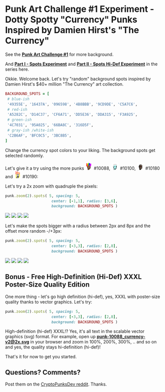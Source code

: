 # Punk Art Challenge #1 Experiment -  Dotty Spotty "Currency" Punks Inspired by Damien Hirst's "The Currency"

See
the [**Punk Art Challenge #1**](https://old.reddit.com/r/CryptoPunksDev/comments/pttf4s/punk_art_challenge_1_10_000_dotty_spotty_currency/)
for more background.


And [**Part I - Spots Experiment**](../spots) and
[**Part II - Spots Hi-Def Experiment**](../spots-hidef)
in the series here.



Okkie. Welcome back.
Let's try "random" background spots
inspired by Damien Hirst's $40+ million "The Currency"
art collection.

``` ruby
BACKGROUND_SPOTS = [
 # blue-ish
 '49355E', '16437A', '096598', '4B8BBB', '9CD9DE', 'C5A7C6',
 # red-ish
 'A5282C', 'D14C37', 'CF6A71', 'DD5E36', 'DDA315', 'F3A925',
 # green-ish
 '4C7031', '95A025', '66BA8C', '316D5F',
 # gray-ish /white-ish
 'C2B6AF', 'BFC0C5', '3BC8B5',
]
```

Change the currency spot colors to your liking. The background spots
get selected randomly.


Let's give it a try using
the more punks
 ![](i/punk-10088.png) #10088,
 ![](i/punk-10100.png) #10100,
 ![](i/punk-10180.png) #10180 and
 ![](i/punk-10190.png) #10190:




Let's try a 2x zoom with quadruple the pixels:

``` ruby
punk.zoom(2).spots( 5, spacing: 5,
                     center: [-1,1], radius: [3,6],
                     background: BACKGROUND_SPOTS )
```

![](i/punk-10088_currency-v1@2x.png)
![](i/punk-10100_currency-v1@2x.png)
![](i/punk-10180_currency-v1@2x.png)
![](i/punk-10190_currency-v1@2x.png)



Let's make the spots bigger
with a radius between 2px and 8px
and the offset more random -/+3px:

``` ruby
punk.zoom(2).spots( 5, spacing: 5,
                     center: [-3,3], radius: [2,8],
                     background: BACKGROUND_SPOTS )
```

![](i/punk-10088_currency-v2@2x.png)
![](i/punk-10100_currency-v2@2x.png)
![](i/punk-10180_currency-v2@2x.png)
![](i/punk-10190_currency-v2@2x.png)




## Bonus - Free High-Definition (Hi-Def) XXXL Poster-Size Quality Edition

One more thing - let's go high definition (hi-def), yes, XXXL
with poster-size quality thanks to vector graphics.
Let's try:

``` ruby
punk.zoom(2).spots( 5, spacing: 5,
                     center: [-3,3], radius: [2,8],
                     background: BACKGROUND_SPOTS )
```

High-definition (hi-def) XXXL!? Yes, it's all text in the scalable vector graphics (svg) format. For example, open up [**punk-10088_currency-v2@2x.svg**](https://github.com/cryptopunksnotdead/cryptopunks/raw/master/currency/i/punk-10088_currency-v2@2x.png) in your browser and zoom in 100%, 200%, 300%, .. and so on and yes, the quality stays hi-definition (hi-def)!



That's it for now to get you started.



## Questions? Comments?

Post them on the [CryptoPunksDev reddit](https://old.reddit.com/r/CryptoPunksDev). Thanks.

